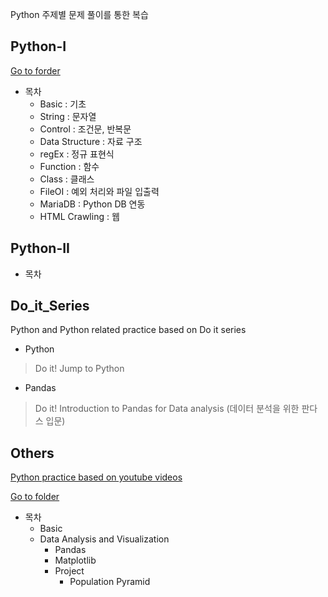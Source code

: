Python 주제별 문제 풀이를 통한 복습

## Python-I
[Go to forder](https://github.com/jungmyung-kr/Python_Review/tree/main/Python-I)

* 목차
  * Basic : 기초
  * String : 문자열 
  * Control : 조건문, 반복문
  * Data Structure : 자료 구조
  * regEx : 정규 표현식
  * Function : 함수
  * Class : 클래스
  * FileOI : 예외 처리와 파일 입출력
  * MariaDB : Python DB 연동
  * HTML Crawling : 웹

## Python-II

* 목차

## Do_it_Series

Python and Python related practice based on Do it series

* Python
> Do it! Jump to Python

* Pandas
> Do it! Introduction to Pandas for Data analysis (데이터 분석을 위한 판다스 입문)


## Others

[Python practice based on youtube videos](https://youtube.com/@nadocoding)  

[Go to folder](https://github.com/jungmyung-kr/Python_Review/tree/main/Others)
* 목차
  * Basic
  * Data Analysis and Visualization
    * Pandas
    * Matplotlib 
    * Project 
      * Population Pyramid
